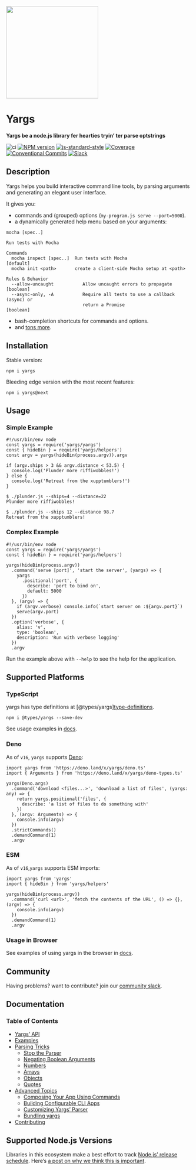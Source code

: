 <img src="https://raw.githubusercontent.com/yargs/yargs/master/yargs-logo.png" width="250" />

Yargs
=====

**Yargs be a node.js library fer hearties tryin’ ter parse optstrings**

  

![ci](https://github.com/yargs/yargs/workflows/ci/badge.svg) [![NPM version](https://img.shields.io/npm/v/yargs.svg)](https://www.npmjs.com/package/yargs) [![js-standard-style](https://img.shields.io/badge/code%20style-standard-brightgreen.svg)](http://standardjs.com/) [![Coverage](https://img.shields.io/nycrc/yargs/yargs)](https://github.com/yargs/yargs/blob/master/.nycrc) [![Conventional Commits](https://img.shields.io/badge/Conventional%20Commits-1.0.0-yellow.svg)](https://conventionalcommits.org/) [![Slack](http://devtoolscommunity.herokuapp.com/badge.svg)](http://devtoolscommunity.herokuapp.com)

Description
-----------

Yargs helps you build interactive command line tools, by parsing arguments and generating an elegant user interface.

It gives you:

-   commands and (grouped) options (`my-program.js serve --port=5000`).
-   a dynamically generated help menu based on your arguments:

<!-- -->

    mocha [spec..]

    Run tests with Mocha

    Commands
      mocha inspect [spec..]  Run tests with Mocha                         [default]
      mocha init <path>       create a client-side Mocha setup at <path>

    Rules & Behavior
      --allow-uncaught           Allow uncaught errors to propagate        [boolean]
      --async-only, -A           Require all tests to use a callback (async) or
                                 return a Promise                          [boolean]

-   bash-completion shortcuts for commands and options.
-   and [tons more](/docs/api.md).

Installation
------------

Stable version:

    npm i yargs

Bleeding edge version with the most recent features:

    npm i yargs@next

Usage
-----

### Simple Example

    #!/usr/bin/env node
    const yargs = require('yargs/yargs')
    const { hideBin } = require('yargs/helpers')
    const argv = yargs(hideBin(process.argv)).argv

    if (argv.ships > 3 && argv.distance < 53.5) {
      console.log('Plunder more riffiwobbles!')
    } else {
      console.log('Retreat from the xupptumblers!')
    }

    $ ./plunder.js --ships=4 --distance=22
    Plunder more riffiwobbles!

    $ ./plunder.js --ships 12 --distance 98.7
    Retreat from the xupptumblers!

### Complex Example

    #!/usr/bin/env node
    const yargs = require('yargs/yargs')
    const { hideBin } = require('yargs/helpers')

    yargs(hideBin(process.argv))
      .command('serve [port]', 'start the server', (yargs) => {
        yargs
          .positional('port', {
            describe: 'port to bind on',
            default: 5000
          })
      }, (argv) => {
        if (argv.verbose) console.info(`start server on :${argv.port}`)
        serve(argv.port)
      })
      .option('verbose', {
        alias: 'v',
        type: 'boolean',
        description: 'Run with verbose logging'
      })
      .argv

Run the example above with `--help` to see the help for the application.

Supported Platforms
-------------------

### TypeScript

yargs has type definitions at <span class="citation" data-cites="types/yargs">\[@types/yargs\]</span>[type-definitions](https://github.com/DefinitelyTyped/DefinitelyTyped/tree/master/types/yargs).

    npm i @types/yargs --save-dev

See usage examples in [docs](/docs/typescript.md).

### Deno

As of `v16`, `yargs` supports [Deno](https://github.com/denoland/deno):

    import yargs from 'https://deno.land/x/yargs/deno.ts'
    import { Arguments } from 'https://deno.land/x/yargs/deno-types.ts'

    yargs(Deno.args)
      .command('download <files...>', 'download a list of files', (yargs: any) => {
        return yargs.positional('files', {
          describe: 'a list of files to do something with'
        })
      }, (argv: Arguments) => {
        console.info(argv)
      })
      .strictCommands()
      .demandCommand(1)
      .argv

### ESM

As of `v16`,`yargs` supports ESM imports:

    import yargs from 'yargs'
    import { hideBin } from 'yargs/helpers'

    yargs(hideBin(process.argv))
      .command('curl <url>', 'fetch the contents of the URL', () => {}, (argv) => {
        console.info(argv)
      })
      .demandCommand(1)
      .argv

### Usage in Browser

See examples of using yargs in the browser in [docs](/docs/browser.md).

Community
---------

Having problems? want to contribute? join our [community slack](http://devtoolscommunity.herokuapp.com).

Documentation
-------------

### Table of Contents

-   [Yargs’ API](/docs/api.md)
-   [Examples](/docs/examples.md)
-   [Parsing Tricks](/docs/tricks.md)
    -   [Stop the Parser](/docs/tricks.md#stop)
    -   [Negating Boolean Arguments](/docs/tricks.md#negate)
    -   [Numbers](/docs/tricks.md#numbers)
    -   [Arrays](/docs/tricks.md#arrays)
    -   [Objects](/docs/tricks.md#objects)
    -   [Quotes](/docs/tricks.md#quotes)
-   [Advanced Topics](/docs/advanced.md)
    -   [Composing Your App Using Commands](/docs/advanced.md#commands)
    -   [Building Configurable CLI Apps](/docs/advanced.md#configuration)
    -   [Customizing Yargs’ Parser](/docs/advanced.md#customizing)
    -   [Bundling yargs](/docs/bundling.md)
-   [Contributing](/contributing.md)

Supported Node.js Versions
--------------------------

Libraries in this ecosystem make a best effort to track [Node.js’ release schedule](https://nodejs.org/en/about/releases/). Here’s [a post on why we think this is important](https://medium.com/the-node-js-collection/maintainers-should-consider-following-node-js-release-schedule-ab08ed4de71a).
